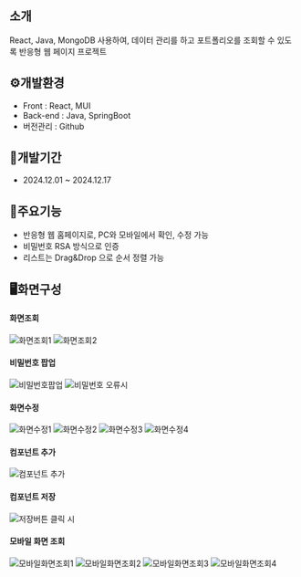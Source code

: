 ## 소개
 React, Java, MongoDB 사용하여, 데이터 관리를 하고 포트폴리오를 조회할 수 있도록 반응형 웹 페이지 프로젝트

## ⚙️️개발환경 
- Front : React, MUI
- Back-end : Java, SpringBoot
- 버전관리 : Github

## 📆개발기간 
- 2024.12.01 ~ 2024.12.17 


## 📍주요기능 
- 반응형 웹 홈페이지로, PC와 모바일에서 확인, 수정 가능
- 비밀번호 RSA 방식으로 인증
- 리스트는 Drag&Drop 으로 순서 정렬 가능

## 🖥️화면구성 
#### 화면조회
![화면조회1](src/main/resources/static/client/images/img.png)
![화면조회2](src/main/resources/static/client/images/img_1.png)

#### 비밀번호 팝업 
![비밀번호팝업](src/main/resources/static/client/images/img_2.png)
![비밀번호 오류시](src/main/resources/static/client/images/img_3.png)

#### 화면수정 
![화면수정1](src/main/resources/static/client/images/img_4.png)
![화면수정2](src/main/resources/static/client/images/img_5.png)
![화면수정3](src/main/resources/static/client/images/img_6.png)
![화면수정4](src/main/resources/static/client/images/img_7.png)

#### 컴포넌트 추가
![컴포넌트 추가](src/main/resources/static/client/images/img_9.png)

#### 컴포넌트 저장
![저장버튼 클릭 시](src/main/resources/static/client/images/img_10.png)

#### 모바일 화면 조회
![모바일화면조회1](src/main/resources/static/client/images/img_11.jpg)
![모바일화면조회2](src/main/resources/static/client/images/img_12.jpg)
![모바일화면조회3](src/main/resources/static/client/images/img_13.jpg)
![모바일화면조회4](src/main/resources/static/client/images/img_14.jpg)
